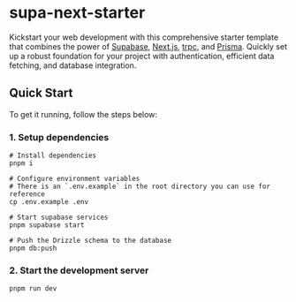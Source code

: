 # supa-next-starter

Kickstart your web development with this comprehensive starter template that combines the power of [Supabase](https://supabase.com/docs), [Next.js](https://nextjs.org/docs), [trpc](https://trpc.io/docs/), and [Prisma](https://www.prisma.io/docs). Quickly set up a robust foundation for your project with authentication, efficient data fetching, and database integration.

## Quick Start

To get it running, follow the steps below:

### 1. Setup dependencies

    # Install dependencies
    pnpm i

    # Configure environment variables
    # There is an `.env.example` in the root directory you can use for reference
    cp .env.example .env

    # Start supabase services
    pnpm supabase start

    # Push the Drizzle schema to the database
    pnpm db:push

### 2. Start the development server

    pnpm run dev

